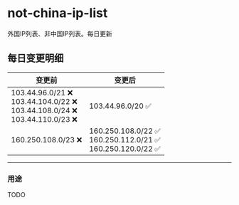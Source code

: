 # not-china-ip-list
外国IP列表、非中国IP列表。每日更新

每日变更明细
--------------------
|  变更前   | 变更后 |
|  ----  | ----  |
|  103.44.96.0/21 :x: <br> 103.44.104.0/22 :x: <br> 103.44.108.0/24 :x: <br> 103.44.110.0/23 :x: <br> | 103.44.96.0/20 :white_check_mark: | 
|  160.250.108.0/23 :x:  | 160.250.108.0/22 :white_check_mark: <br> 160.250.112.0/21 :white_check_mark: <br> 160.250.120.0/22 :white_check_mark: <br>  | 

--------------------
### 用途
TODO
